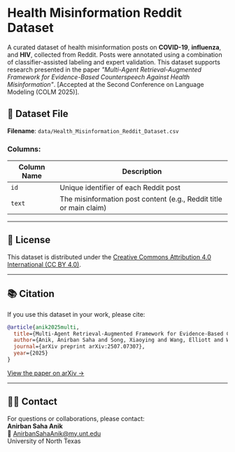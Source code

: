 # Health Misinformation Reddit Dataset

A curated dataset of health misinformation posts on **COVID-19**, **influenza**, and **HIV**, collected from Reddit. Posts were annotated using a combination of classifier-assisted labeling and expert validation. This dataset supports research presented in the paper _"Multi-Agent Retrieval-Augmented Framework for Evidence-Based Counterspeech Against Health Misinformation"_. [Accepted at the Second Conference on Language Modeling (COLM 2025)].

## 📁 Dataset File

**Filename**: `data/Health_Misinformation_Reddit_Dataset.csv`

### Columns:

| Column Name | Description |
|-------------|-------------|
| `id`        | Unique identifier of each Reddit post |
| `text`     | The misinformation post content (e.g., Reddit title or main claim) |

---

## 📜 License

This dataset is distributed under the [Creative Commons Attribution 4.0 International (CC BY 4.0)](https://creativecommons.org/licenses/by/4.0/).

---

## 📚 Citation

If you use this dataset in your work, please cite:

```bibtex
@article{anik2025multi,
  title={Multi-Agent Retrieval-Augmented Framework for Evidence-Based Counterspeech Against Health Misinformation},
  author={Anik, Anirban Saha and Song, Xiaoying and Wang, Elliott and Wang, Bryan and Yarimbas, Bengisu and Hong, Lingzi},
  journal={arXiv preprint arXiv:2507.07307},
  year={2025}
}
```

[View the paper on arXiv →](https://arxiv.org/abs/2507.07307)

---

## 👨‍💻 Contact

For questions or collaborations, please contact:  
**Anirban Saha Anik**  
📧 AnirbanSahaAnik@my.unt.edu  
University of North Texas
